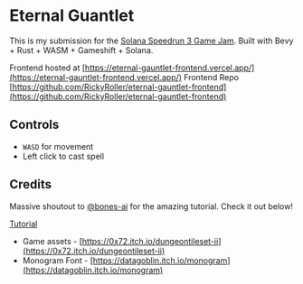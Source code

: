 # Eternal Guantlet
This is my submission for the [Solana Speedrun 3 Game Jam](https://solanaspeedrun.com/).
Built with Bevy + Rust + WASM + Gameshift + Solana.

Frontend hosted at [https://eternal-gauntlet-frontend.vercel.app/](https://eternal-gauntlet-frontend.vercel.app/)
Frontend Repo [https://github.com/RickyRoller/eternal-gauntlet-frontend](https://github.com/RickyRoller/eternal-gauntlet-frontend)

## Controls
- `WASD` for movement
- Left click to cast spell



## Credits
Massive shoutout to [@bones-ai](https://github.com/bones-ai) for the amazing tutorial. Check it out below!

[Tutorial](https://www.youtube.com/watch?v=p8d8TKo59LU)
- Game assets - [https://0x72.itch.io/dungeontileset-ii](https://0x72.itch.io/dungeontileset-ii)
- Monogram Font - [https://datagoblin.itch.io/monogram](https://datagoblin.itch.io/monogram)

